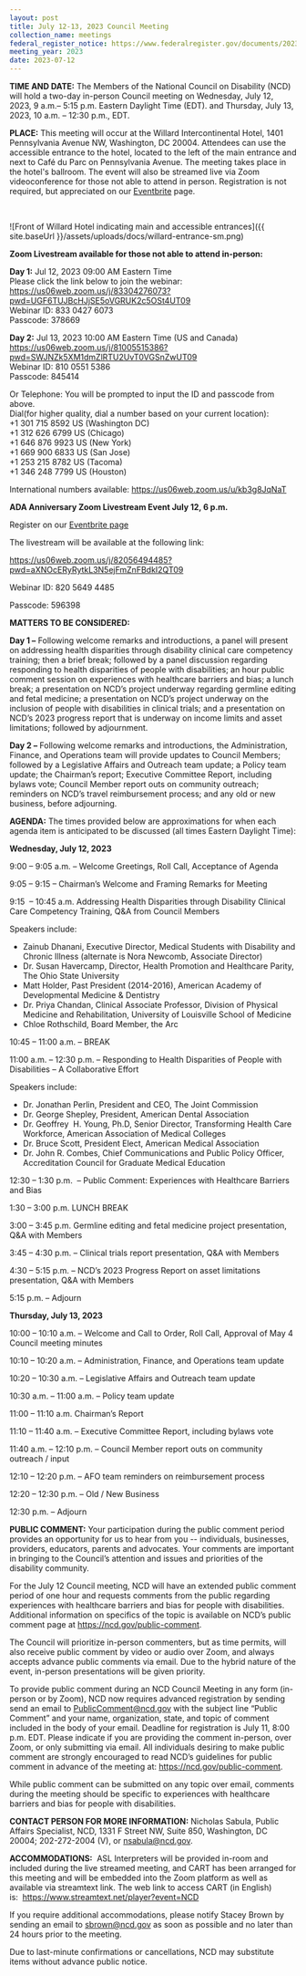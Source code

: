 ```yaml
---
layout: post
title: July 12-13, 2023 Council Meeting
collection_name: meetings
federal_register_notice: https://www.federalregister.gov/documents/2023/06/30/2023-14022/sunshine-act-meetings
meeting_year: 2023
date: 2023-07-12
---
```

**TIME AND DATE:** The Members of the National Council on Disability (NCD) will hold a two-day in-person Council meeting on Wednesday, July 12, 2023, 9 a.m.– 5:15 p.m. Eastern Daylight Time (EDT). and Thursday, July 13, 2023, 10 a.m. – 12:30 p.m., EDT.

**PLACE:** This meeting will occur at the Willard Intercontinental Hotel, 1401 Pennsylvania Avenue NW, Washington, DC 20004. Attendees can use the accessible entrance to the hotel, located to the left of the main entrance and next to Café du Parc on Pennsylvania Avenue. The meeting takes place in the hotel's ballroom. The event will also be streamed live via Zoom videoconference for those not able to attend in person. Registration is not required, but appreciated on our [Eventbrite](https://www.eventbrite.com/e/ncd-council-meeting-july-12-13-washington-dc-tickets-666960525887) page.

 

![Front of Willard Hotel indicating main and accessible entrances]({{ site.baseUrl }}/assets/uploads/docs/willard-entrance-sm.png)

**Zoom Livestream available for those not able to attend in-person:**

**Day 1:** Jul 12, 2023 09:00 AM Eastern Time\
Please click the link below to join the webinar:\
<https://us06web.zoom.us/j/83304276073?pwd=UGF6TUJBcHJjSE5oVGRUK2c5OSt4UT09>\
Webinar ID: 833 0427 6073\
Passcode: 378669

**Day 2:** Jul 13, 2023 10:00 AM Eastern Time (US and Canada)\
<https://us06web.zoom.us/j/81005515386?pwd=SWJNZk5XM1dmZlRTU2UvT0VGSnZwUT09>\
Webinar ID: 810 0551 5386\
Passcode: 845414

Or Telephone: You will be prompted to input the ID and passcode from above.\
Dial(for higher quality, dial a number based on your current location):\
+1 301 715 8592 US (Washington DC)\
+1 312 626 6799 US (Chicago)\
+1 646 876 9923 US (New York)\
+1 669 900 6833 US (San Jose)\
+1 253 215 8782 US (Tacoma)\
+1 346 248 7799 US (Houston)

International numbers available: <https://us06web.zoom.us/u/kb3g8JqNaT>

**ADA Anniversary Zoom Livestream Event July 12, 6 p.m.**

Register on our [Eventbrite page](https://www.eventbrite.com/e/the-journey-to-passage-ada-anniversary-event-tickets-673131322907)

The livestream will be available at the following link:

<https://us06web.zoom.us/j/82056494485?pwd=aXNOcERyRytkL3N5ejFmZnFBdkI2QT09>

Webinar ID: 820 5649 4485

Passcode: 596398

**MATTERS TO BE CONSIDERED:**

**Day 1 –** Following welcome remarks and introductions, a panel will present on addressing health disparities through disability clinical care competency training; then a brief break; followed by a panel discussion regarding responding to health disparities of people with disabilities; an hour public comment session on experiences with healthcare barriers and bias; a lunch break; a presentation on NCD’s project underway regarding germline editing and fetal medicine; a presentation on NCD’s project underway on the inclusion of people with disabilities in clinical trials; and a presentation on NCD’s 2023 progress report that is underway on income limits and asset limitations; followed by adjournment.

**Day 2 –** Following welcome remarks and introductions, the Administration, Finance, and Operations team will provide updates to Council Members; followed by a Legislative Affairs and Outreach team update; a Policy team update; the Chairman’s report; Executive Committee Report, including bylaws vote; Council Member report outs on community outreach; reminders on NCD’s travel reimbursement process; and any old or new business, before adjourning.

**AGENDA:** The times provided below are approximations for when each agenda item is anticipated to be discussed (all times Eastern Daylight Time):

**Wednesday, July 12, 2023**

9:00 – 9:05 a.m. – Welcome Greetings, Roll Call, Acceptance of Agenda

9:05 – 9:15 – Chairman’s Welcome and Framing Remarks for Meeting

9:15  – 10:45 a.m. Addressing Health Disparities through Disability Clinical Care Competency Training, Q&A from Council Members

Speakers include: 

* Zainub Dhanani, Executive Director, Medical Students with Disability and Chronic Illness (alternate is Nora Newcomb, Associate Director)
* Dr. Susan Havercamp, Director, Health Promotion and Healthcare Parity, The Ohio State University
* Matt Holder, Past President (2014-2016), American Academy of Developmental Medicine & Dentistry
* Dr. Priya Chandan, Clinical Associate Professor, Division of Physical Medicine and Rehabilitation, University of Louisville School of Medicine
* Chloe Rothschild, Board Member, the Arc

10:45 – 11:00 a.m. – BREAK

11:00 a.m. – 12:30 p.m. – Responding to Health Disparities of People with Disabilities – A Collaborative Effort

Speakers include: 

* Dr. Jonathan Perlin, President and CEO, The Joint Commission
* Dr. George Shepley, President, American Dental Association
* Dr. Geoffrey  H. Young, Ph.D, Senior Director, Transforming Health Care Workforce, American Association of Medical Colleges
* Dr. Bruce Scott, President Elect, American Medical Association
* Dr. John R. Combes, Chief Communications and Public Policy Officer, Accreditation Council for Graduate Medical Education

12:30 – 1:30 p.m.  – Public Comment: Experiences with Healthcare Barriers and Bias

1:30 – 3:00 p.m. LUNCH BREAK

3:00 – 3:45 p.m. Germline editing and fetal medicine project presentation, Q&A with Members

3:45 – 4:30 p.m. – Clinical trials report presentation, Q&A with Members

4:30 – 5:15 p.m. – NCD’s 2023 Progress Report on asset limitations presentation, Q&A with Members 

5:15 p.m. – Adjourn

**Thursday, July 13, 2023**

10:00 – 10:10 a.m. – Welcome and Call to Order, Roll Call, Approval of May 4 Council meeting minutes

10:10 – 10:20 a.m. – Administration, Finance, and Operations team update

10:20 – 10:30 a.m. – Legislative Affairs and Outreach team update

10:30 a.m. – 11:00 a.m. – Policy team update

11:00 – 11:10 a.m. Chairman’s Report

11:10 – 11:40 a.m. – Executive Committee Report, including bylaws vote

11:40 a.m. – 12:10 p.m. – Council Member report outs on community outreach / input

12:10 – 12:20 p.m. – AFO team reminders on reimbursement process

12:20 – 12:30 p.m. – Old / New Business

12:30 p.m. – Adjourn

**PUBLIC COMMENT:** Your participation during the public comment period provides an opportunity for us to hear from you -- individuals, businesses, providers, educators, parents and advocates. Your comments are important in bringing to the Council’s attention and issues and priorities of the disability community.

For the July 12 Council meeting, NCD will have an extended public comment period of one hour and requests comments from the public regarding experiences with healthcare barriers and bias for people with disabilities. Additional information on specifics of the topic is available on NCD’s public comment page at <https://ncd.gov/public-comment>.

The Council will prioritize in-person commenters, but as time permits, will also receive public comment by video or audio over Zoom, and always accepts advance public comments via email. Due to the hybrid nature of the event, in-person presentations will be given priority.

To provide public comment during an NCD Council Meeting in any form (in-person or by Zoom), NCD now requires advanced registration by sending send an email to [PublicComment@ncd.gov](mailto:PublicComment@ncd.gov) with the subject line “Public Comment” and your name, organization, state, and topic of comment included in the body of your email. Deadline for registration is July 11, 8:00 p.m. EDT. Please indicate if you are providing the comment in-person, over Zoom, or only submitting via email. All individuals desiring to make public comment are strongly encouraged to read NCD’s guidelines for public comment in advance of the meeting at: <https://ncd.gov/public-comment>.

While public comment can be submitted on any topic over email, comments during the meeting should be specific to experiences with healthcare barriers and bias for people with disabilities.

**CONTACT PERSON FOR MORE INFORMATION:** Nicholas Sabula, Public Affairs Specialist, NCD, 1331 F Street NW, Suite 850, Washington, DC 20004; 202-272-2004 (V), or [nsabula@ncd.gov](mailto:nsabula@ncd.gov).

**ACCOMMODATIONS:**  ASL Interpreters will be provided in-room and included during the live streamed meeting, and CART has been arranged for this meeting and will be embedded into the Zoom platform as well as available via streamtext link. The web link to access CART (in English) is:  <https://www.streamtext.net/player?event=NCD>

If you require additional accommodations, please notify Stacey Brown by sending an email to [sbrown@ncd.gov](mailto:sbrown@ncd.gov) as soon as possible and no later than 24 hours prior to the meeting.

Due to last-minute confirmations or cancellations, NCD may substitute items without advance public notice.
